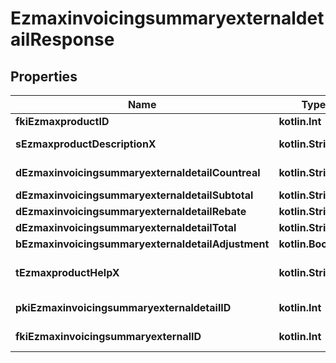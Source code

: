 
# EzmaxinvoicingsummaryexternaldetailResponse

## Properties
Name | Type | Description | Notes
------------ | ------------- | ------------- | -------------
**fkiEzmaxproductID** | **kotlin.Int** | The unique ID of the Ezmaxproduct | 
**sEzmaxproductDescriptionX** | **kotlin.String** | The description of the Ezmaxproduct in the language of the requester | 
**dEzmaxinvoicingsummaryexternaldetailCountreal** | **kotlin.String** | The count item invoiced for the product | 
**dEzmaxinvoicingsummaryexternaldetailSubtotal** | **kotlin.String** | The subtotal invoiced for the product | 
**dEzmaxinvoicingsummaryexternaldetailRebate** | **kotlin.String** | The rebate for the product | 
**dEzmaxinvoicingsummaryexternaldetailTotal** | **kotlin.String** | The total invoiced for the product | 
**bEzmaxinvoicingsummaryexternaldetailAdjustment** | **kotlin.Boolean** | Whether it&#39;s an adjustment | 
**tEzmaxproductHelpX** | **kotlin.String** | The help message of the Ezmaxproduct in the language of the requester | 
**pkiEzmaxinvoicingsummaryexternaldetailID** | **kotlin.Int** | The unique ID of the Ezmaxinvoicingsummaryexternaldetail |  [optional]
**fkiEzmaxinvoicingsummaryexternalID** | **kotlin.Int** | The unique ID of the Ezmaxinvoicingsummaryexternal |  [optional]



